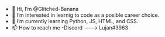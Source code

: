 - 👋 Hi, I’m @Glitched-Banana
- 👀 I’m interested in learnig to code as a posible career choice.
- 🌱 I’m currently learning Python, JS, HTML, and CSS.
- 📫 How to reach me -Discord ---> Lujan#3963 

<!---
Banana-exe/Banana-exe is a ✨ special ✨ repository because its `README.md` (this file) appears on your GitHub profile.
You can click the Preview link to take a look at your changes.
--->
